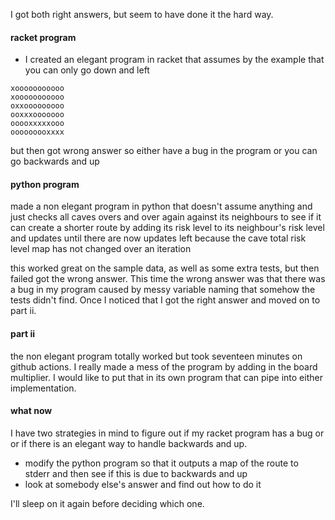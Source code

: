 I got both right answers, but seem to have done it the hard way.

#### racket program

* I created an elegant program in racket that assumes by the example that you can
only go down and left
```
xooooooooooo
xooooooooooo
oxxooooooooo
ooxxxooooooo
ooooxxxxxooo
ooooooooxxxx
```
but then got wrong answer so either have a bug in the program or you can go
backwards and up

#### python program

made a non elegant program in python that doesn't assume anything and just
checks all caves overs and over again against its neighbours to see if it can
create a shorter route by adding its risk level to its neighbour's risk level
and updates until there are now updates left because the cave total risk level
map has not changed over an iteration

this worked great on the sample data, as well as some extra tests, but then
failed got the wrong answer. This time the wrong answer was that there was a
bug in my program caused by messy variable naming that somehow the tests didn't
find. Once I noticed that I got the right answer and moved on to part ii.

#### part ii

the non elegant program totally worked but took seventeen minutes on github
actions. I really made a mess of the program by adding in the board multiplier.
I would like to put that in its own program that can pipe into either
implementation.

#### what now

I have two strategies in mind to figure out if my racket program has a bug or
or if there is an elegant way to handle backwards and up.

- modify the python program so that it outputs a map of the route to stderr
and then see if this is due to backwards and up
- look at somebody else's answer and find out how to do it

I'll sleep on it again before deciding which one.
